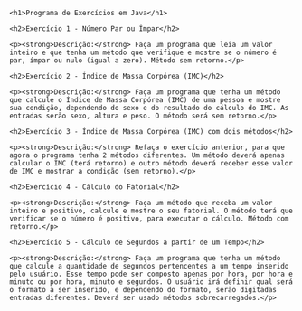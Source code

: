 <!DOCTYPE html>
<html>

<head>
    <meta charset="UTF-8">
    <title>Exercícios em Java</title>
</head>

<body>

    <h1>Programa de Exercícios em Java</h1>

    <h2>Exercício 1 - Número Par ou Ímpar</h2>

    <p><strong>Descrição:</strong> Faça um programa que leia um valor inteiro e que tenha um método que verifique e mostre se o número é par, ímpar ou nulo (igual a zero). Método sem retorno.</p>

    <h2>Exercício 2 - Índice de Massa Corpórea (IMC)</h2>

    <p><strong>Descrição:</strong> Faça um programa que tenha um método que calcule o Índice de Massa Corpórea (IMC) de uma pessoa e mostre sua condição, dependendo do sexo e do resultado do cálculo do IMC. As entradas serão sexo, altura e peso. O método será sem retorno.</p>

    <h2>Exercício 3 - Índice de Massa Corpórea (IMC) com dois métodos</h2>

    <p><strong>Descrição:</strong> Refaça o exercício anterior, para que agora o programa tenha 2 métodos diferentes. Um método deverá apenas calcular o IMC (terá retorno) e outro método deverá receber esse valor de IMC e mostrar a condição (sem retorno).</p>

    <h2>Exercício 4 - Cálculo do Fatorial</h2>

    <p><strong>Descrição:</strong> Faça um método que receba um valor inteiro e positivo, calcule e mostre o seu fatorial. O método terá que verificar se o número é positivo, para executar o cálculo. Método com retorno.</p>

    <h2>Exercício 5 - Cálculo de Segundos a partir de um Tempo</h2>

    <p><strong>Descrição:</strong> Faça um programa que tenha um método que calcule a quantidade de segundos pertencentes a um tempo inserido pelo usuário. Esse tempo pode ser composto apenas por hora, por hora e minuto ou por hora, minuto e segundos. O usuário irá definir qual será o formato a ser inserido, e dependendo do formato, serão digitadas entradas diferentes. Deverá ser usado métodos sobrecarregados.</p>

</body>

</html>
